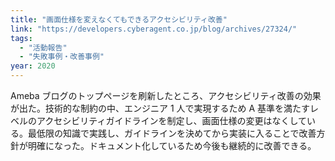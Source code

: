 ```yaml
---
title: "画面仕様を変えなくてもできるアクセシビリティ改善"
link: "https://developers.cyberagent.co.jp/blog/archives/27324/"
tags:
  - "活動報告"
  - "失敗事例・改善事例"
year: 2020
---
```


Ameba ブログのトップページを刷新したところ、アクセシビリティ改善の効果が出た。技術的な制約の中、エンジニア 1 人で実現するため A 基準を満たすレベルのアクセシビリティガイドラインを制定し、画面仕様の変更はなくしている。最低限の知識で実践し、ガイドラインを決めてから実装に入ることで改善方針が明確になった。ドキュメント化しているため今後も継続的に改善できる。
